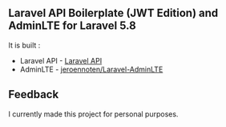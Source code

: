 ## Laravel API Boilerplate (JWT Edition) and AdminLTE for Laravel 5.8


It is built :

* Laravel API - [Laravel API](https://github.com/francescomalatesta/laravel-api-boilerplate-jwt)
* AdminLTE - [jeroennoten/Laravel-AdminLTE](https://github.com/jeroennoten/Laravel-AdminLTE)


## Feedback

I currently made this project for personal purposes.  
